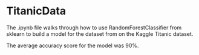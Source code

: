 # TitanicData

The .ipynb file walks through how to use RandomForestClassifier from sklearn to build a model for the dataset from on the Kaggle Titanic dataset.

The average accuracy score for the model was 90%.


